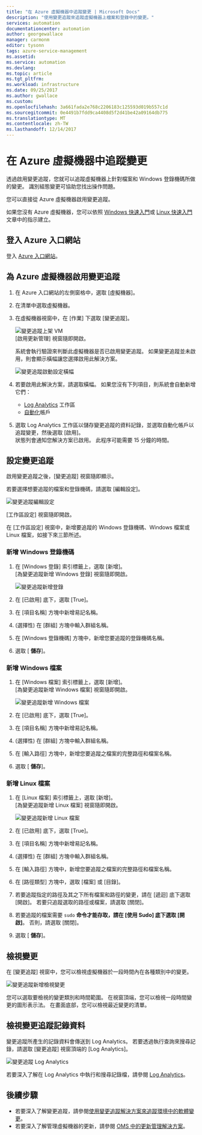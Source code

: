 ```yaml
---
title: "在 Azure 虛擬機器中追蹤變更 | Microsoft Docs"
description: "使用變更追蹤來追蹤虛擬機器上檔案和登錄中的變更。"
services: automation
documentationcenter: automation
author: georgewallace
manager: carmonm
editor: tysonn
tags: azure-service-management
ms.assetid: 
ms.service: automation
ms.devlang: 
ms.topic: article
ms.tgt_pltfrm: 
ms.workload: infrastructure
ms.date: 09/25/2017
ms.author: gwallace
ms.custom: 
ms.openlocfilehash: 3a661fada2e768c2206183c125593d019b557c1d
ms.sourcegitcommit: 0e4491b7fdd9ca4408d5f2d41be42a09164db775
ms.translationtype: MT
ms.contentlocale: zh-TW
ms.lasthandoff: 12/14/2017
---
```

# <a name="track-changes-in-your-azure-virtual-machines"></a>在 Azure 虛擬機器中追蹤變更

透過啟用變更追蹤，您就可以追蹤虛擬機器上針對檔案和 Windows 登錄機碼所做的變更。 識別組態變更可協助您找出操作問題。

您可以直接從 Azure 虛擬機器啟用變更追蹤。

如果您沒有 Azure 虛擬機器，您可以依照 [Windows 快速入門](../virtual-machines/windows/quick-create-portal.md)或 [Linux 快速入門](../virtual-machines/linux/quick-create-portal.md)文章中的指示建立。

## <a name="sign-in-to-the-azure-portal"></a>登入 Azure 入口網站
登入 [Azure 入口網站](https://portal.azure.com/)。

## <a name="enable-change-tracking-for-an-azure-virtual-machine"></a>為 Azure 虛擬機器啟用變更追蹤

1. 在 Azure 入口網站的左側窗格中，選取 [虛擬機器]。
2. 在清單中選取虛擬機器。
3. 在虛擬機器視窗中，在 [作業] 下選取 [變更追蹤]。 

   ![變更追蹤上架 VM](./media/automation-vm-change-tracking/change-onboard-vm-blade.png)  
    [啟用更新管理] 視窗隨即開啟。

    系統會執行驗證來判斷此虛擬機器是否已啟用變更追蹤。 如果變更追蹤並未啟用，則會顯示橫幅讓您選擇啟用此解決方案。

   ![變更追蹤啟動設定橫幅](./media/automation-vm-change-tracking/change-onboard-banner.png)

4. 若要啟用此解決方案，請選取橫幅。 如果您沒有下列項目，則系統會自動新增它們：

   * [Log Analytics](../log-analytics/log-analytics-overview.md) 工作區
   * [自動化](../automation/automation-offering-get-started.md)帳戶

5. 選取 Log Analytics 工作區以儲存變更追蹤的資料記錄，並選取自動化帳戶以追蹤變更，然後選取 [啟用]。  
    狀態列會通知您解決方案已啟用。 此程序可能需要 15 分鐘的時間。

## <a name="configure-change-tracking"></a>設定變更追蹤

啟用變更追蹤之後，[變更追蹤] 視窗隨即顯示。 

若要選擇想要追蹤的檔案和登錄機碼，請選取 [編輯設定]。

   ![變更追蹤編輯設定](./media/automation-vm-change-tracking/change-edit-settings.png)

   [工作區設定] 視窗隨即開啟。 

在 [工作區設定] 視窗中，新增要追蹤的 Windows 登錄機碼、Windows 檔案或 Linux 檔案，如接下來三節所述。

### <a name="add-a-windows-registry-key"></a>新增 Windows 登錄機碼

1. 在 [Windows 登錄] 索引標籤上，選取 [新增]。  
    [為變更追蹤新增 Windows 登錄] 視窗隨即開啟。

   ![變更追蹤新增登錄](./media/automation-vm-change-tracking/change-add-registry.png)

2. 在 [已啟用] 底下，選取 [True]。
3. 在 [項目名稱] 方塊中新增易記名稱。
4. (選擇性) 在 [群組] 方塊中輸入群組名稱。
5. 在 [Windows 登錄機碼] 方塊中，新增您要追蹤的登錄機碼名稱。
6. 選取 [ **儲存**]。

### <a name="add-a-windows-file"></a>新增 Windows 檔案

1. 在 [Windows 檔案] 索引標籤上，選取 [新增]。  
    [為變更追蹤新增 Windows 檔案] 視窗隨即開啟。

   ![變更追蹤新增 Windows 檔案](./media/automation-vm-change-tracking/change-add-win-file.png)

2. 在 [已啟用] 底下，選取 [True]。
3. 在 [項目名稱] 方塊中新增易記名稱。
4. (選擇性) 在 [群組] 方塊中輸入群組名稱。
5. 在 [輸入路徑] 方塊中，新增您要追蹤之檔案的完整路徑和檔案名稱。
6. 選取 [ **儲存**]。

### <a name="add-a-linux-file"></a>新增 Linux 檔案

1. 在 [Linux 檔案] 索引標籤上，選取 [新增]。  
    [為變更追蹤新增 Linux 檔案] 視窗隨即開啟。

   ![變更追蹤新增 Linux 檔案](./media/automation-vm-change-tracking/change-add-linux-file.png)

2. 在 [已啟用] 底下，選取 [True]。
3. 在 [項目名稱] 方塊中新增易記名稱。
4. (選擇性) 在 [群組] 方塊中輸入群組名稱。
5. 在 [輸入路徑] 方塊中，新增您要追蹤之檔案的完整路徑和檔案名稱。
6. 在 [路徑類型] 方塊中，選取 [檔案] 或 [目錄]。
7. 若要追蹤指定的路徑及其之下所有檔案和路徑的變更，請在 [遞迴] 底下選取 [開啟]。 若要只追蹤選取的路徑或檔案，請選取 [關閉]。
8. 若要追蹤的檔案需要 `sudo` **命令才能存取，請在 [使用 Sudo] 底下選取 [開啟]**。 否則，請選取 [關閉]。
9. 選取 [ **儲存**]。

## <a name="view-changes"></a>檢視變更

在 [變更追蹤] 視窗中，您可以檢視虛擬機器於一段時間內在各種類別中的變更。

   ![變更追蹤新增檢視變更](./media/automation-vm-change-tracking/change-view-changes.png)

您可以選取要檢視的變更類別和時間範圍。 在視窗頂端，您可以檢視一段時間變更的圖形表示法。 在畫面底部，您可以檢視最近變更的清單。

## <a name="view-change-tracking-log-data"></a>檢視變更追蹤記錄資料

變更追蹤所產生的記錄資料會傳送到 Log Analytics。 若要透過執行查詢來搜尋記錄，請選取 [變更追蹤] 視窗頂端的 [Log Analytics]。

   ![變更追蹤 Log Analytics](./media/automation-vm-change-tracking/change-log-analytics.png)

若要深入了解在 Log Analytics 中執行和搜尋記錄檔，請參閱 [Log Analytics](../log-analytics/log-analytics-overview.md)。

## <a name="next-steps"></a>後續步驟

* 若要深入了解變更追蹤，請參閱[使用變更追蹤解決方案來追蹤環境中的軟體變更](../log-analytics/log-analytics-change-tracking.md)。
* 若要深入了解管理虛擬機器的更新，請參閱 [OMS 中的更新管理解決方案](../operations-management-suite/oms-solution-update-management.md)。
